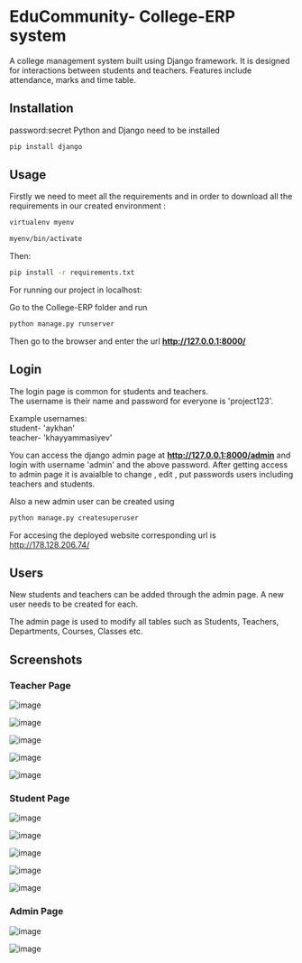 # EduCommunity- College-ERP system 
A college management system built using Django framework. It is designed for interactions between students and teachers. Features include attendance, marks and time table.

## Installation
password:secret
Python and Django need to be installed

```bash
pip install django
```

## Usage
Firstly we need to meet all the requirements and in order to download all the requirements in our created environment :

```bash
virtualenv myenv
```
```bash
myenv/bin/activate
```

Then:

```bash
pip install -r requirements.txt
```

For running our project in localhost:

Go to the College-ERP folder and run

```bash
python manage.py runserver
```

Then go to the browser and enter the url **http://127.0.0.1:8000/**


## Login

The login page is common for students and teachers.  
The username is their name and password for everyone is 'project123'.  

Example usernames:  
student- 'aykhan'  
teacher- 'khayyammasiyev'  


You can access the django admin page at **http://127.0.0.1:8000/admin** and login with username 'admin' and the above password.
After getting access to admin page it is avaialble to change , edit , put passwords users including teachers and students.

Also a new admin user can be created using

```bash
python manage.py createsuperuser
```
For accesing the deployed website corresponding url is http://178.128.206.74/
## Users

New students and teachers can be added through the admin page. A new user needs to be created for each. 

The admin page is used to modify all tables such as Students, Teachers, Departments, Courses, Classes etc.




## Screenshots

### Teacher Page

![image](https://user-images.githubusercontent.com/109919551/229638979-988d10c1-e769-4de8-8c06-0e2424d607d0.png)

![image](https://user-images.githubusercontent.com/109919551/229638882-8b53b73d-83a8-417a-ba65-16f41e105ac8.png)

![image](https://user-images.githubusercontent.com/109919551/229638904-5aeae374-5451-4754-9d54-0f567375a03f.png)

![image](https://user-images.githubusercontent.com/109919551/229638919-266aaf34-aa94-4041-b20d-d1adde51664d.png)

![image](https://user-images.githubusercontent.com/109919551/229638945-02dae303-1839-45dc-8317-2688f91f7f2a.png)



### Student Page

![image](https://user-images.githubusercontent.com/109919551/229639029-a907d907-01d0-492a-98f2-6539a1424dfb.png)

![image](https://user-images.githubusercontent.com/109919551/229639040-55baeb43-2c94-4190-aaf1-eb2338c363eb.png)

![image](https://user-images.githubusercontent.com/109919551/229639162-64fc8c08-69c4-49cc-ac04-c4da92bf313d.png)

![image](https://user-images.githubusercontent.com/109919551/229639179-10d8ad12-3684-4209-8a6d-e5e0b10ccac8.png)

![image](https://user-images.githubusercontent.com/109919551/229639192-2a8e6e48-b7f6-409e-8a95-2eab620eecce.png)


### Admin Page

![image](https://user-images.githubusercontent.com/109919551/229639234-beb9bcb8-8c3f-4c84-8d45-f243949cca00.png)

![image](https://user-images.githubusercontent.com/109919551/229639269-813ca7f0-0086-4a5b-af94-e97d165e2ac3.png)
